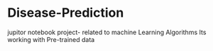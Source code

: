 # Disease-Prediction
jupitor notebook project- related to machine Learning Algorithms
Its working with Pre-trained data
